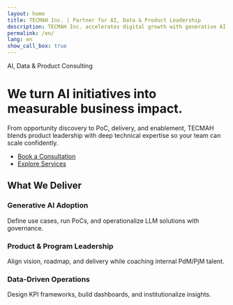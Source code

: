 ```yaml
---
layout: home
title: TECMAH Inc. | Partner for AI, Data & Product Leadership
description: TECMAH Inc. accelerates digital growth with generative AI enablement, data strategy, and hands-on product management support.
permalink: /en/
lang: en
show_call_box: true
---
```


<div class="badge-soft">AI, Data & Product Consulting</div>

# We turn AI initiatives into measurable business impact.

From opportunity discovery to PoC, delivery, and enablement, TECMAH blends product leadership with deep technical expertise so your team can scale confidently.

<ul class="list-inline mt-4">
  <li class="list-inline-item"><a class="button button-primary" href="/en/contact/">Book a Consultation</a></li>
  <li class="list-inline-item"><a class="button" href="/en/services/">Explore Services</a></li>
</ul>

<section class="mt-6">
  <h2 class="section-heading mb-4">What We Deliver</h2>
  <div class="row g-4">
    <div class="col-md-4">
      <div class="case-card">
        <h3>Generative AI Adoption</h3>
        <p>Define use cases, run PoCs, and operationalize LLM solutions with governance.</p>
      </div>
    </div>
    <div class="col-md-4">
      <div class="case-card">
        <h3>Product & Program Leadership</h3>
        <p>Align vision, roadmap, and delivery while coaching internal PdM/PjM talent.</p>
      </div>
    </div>
    <div class="col-md-4">
      <div class="case-card">
        <h3>Data-Driven Operations</h3>
        <p>Design KPI frameworks, build dashboards, and institutionalize insights.</p>
      </div>
    </div>
  </div>
</section>
